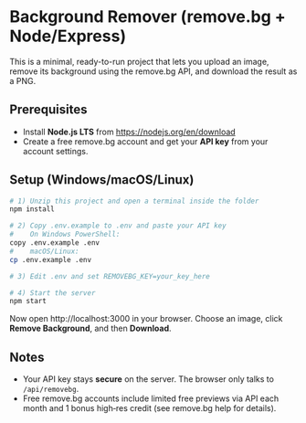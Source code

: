 # Background Remover (remove.bg + Node/Express)

This is a minimal, ready-to-run project that lets you upload an image, remove its background using the remove.bg API, and download the result as a PNG.

## Prerequisites
- Install **Node.js LTS** from https://nodejs.org/en/download
- Create a free remove.bg account and get your **API key** from your account settings.

## Setup (Windows/macOS/Linux)

```bash
# 1) Unzip this project and open a terminal inside the folder
npm install

# 2) Copy .env.example to .env and paste your API key
#    On Windows PowerShell:
copy .env.example .env
#    macOS/Linux:
cp .env.example .env

# 3) Edit .env and set REMOVEBG_KEY=your_key_here

# 4) Start the server
npm start
```

Now open http://localhost:3000 in your browser.
Choose an image, click **Remove Background**, and then **Download**.

## Notes
- Your API key stays **secure** on the server. The browser only talks to `/api/removebg`.
- Free remove.bg accounts include limited free previews via API each month and 1 bonus high‑res credit (see remove.bg help for details).
